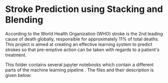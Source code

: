 # Stroke Prediction using Stacking and Blending
According to the World Health Organization (WHO) stroke is the 2nd leading cause of death globally, responsible for approximately 11% of total deaths.
This project is aimed at creating an effective learning system to predict strokes so that pre-emptive action can be taken with regards to a patient's treatment.<br>

This folder contains several jupyter notebooks which contain a different parts of the machine learning pipeline . The files and their description is given below:<br>
